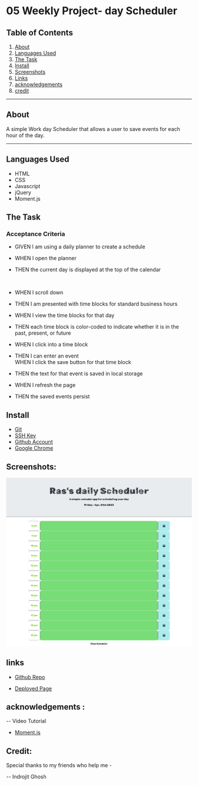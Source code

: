 # 05 Weekly Project- day Scheduler

## Table of Contents

1. [About](#About)
2. [Languages Used](#languages-used)
3. [The Task](#the-task)
4. [Install](#install)
5. [Screenshots](#screenshots)
6. [Links](#links)
7. [acknowledgements](#acknowledgements)
8. [credit](#credit)

---

## About

A simple Work day Scheduler that allows a user to save events for each hour of the day.

---

## Languages Used

- HTML
- CSS
- Javascript
- jQuery
- Moment.js

## The Task

### Acceptance Criteria

- GIVEN I am using a daily planner to create a schedule
  <br>

- WHEN I open the planner
  <br>
- THEN the current day is displayed at the top of the calendar

  <br>

- WHEN I scroll down
  <br>
- THEN I am presented with time blocks for standard business hours
  <br>
- WHEN I view the time blocks for that day
  <br>
- THEN each time block is color-coded to indicate whether it is in the past, present, or future
  <br>
- WHEN I click into a time block
  <br>
- THEN I can enter an event
  <br>
  WHEN I click the save button for that time block
  <br>

- THEN the text for that event is saved in local storage
  <br>
- WHEN I refresh the page
  <br>
- THEN the saved events persist

## Install

- [Git](https://github.com/git-guides/install-git)
- [SSH Key](https://docs.github.com/en/authentication/connecting-to-github-with-ssh/adding-a-new-ssh-key-to-your-github-account)
- [Github Account](https://docs.github.com/en/get-started/onboarding/getting-started-with-your-github-account)
- [Google Chrome](https://support.google.com/chrome/answer/95346?hl=en&co=GENIE.Platform%3DDesktop)

## Screenshots:

![Dau Scheduler](assets/screencapture-file-Users-mdmamatajurrashed-Desktop-bootcamp-Class-Projects-05-weekly-challange-develop-index-html-2023-04-21-00_57_21.png)

## links

- [Github Repo](https://github.com/mdRashed30/05-Weekly-challenge-Day-Scheduler)

- [Deployed Page](https://mdrashed30.github.io/05-Weekly-challenge-Day-Scheduler/)

## acknowledgements :

-- Video Tutorial

- [Moment.js](https://devhints.io/moment)

## Credit:

Special thanks to my friends who help me -

-- Indrojit Ghosh
